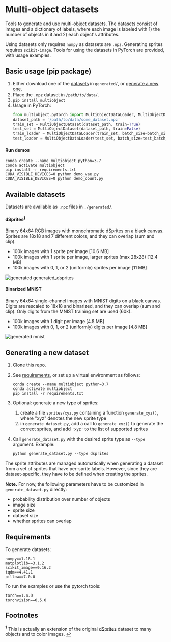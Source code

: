 # Multi-object datasets

Tools to generate and use multi-object datasets.
The datasets consist of images and a dictionary of labels, where each image is
labeled with 1) the number of objects in it and 2) each object's attributes. 

Using datasets only requires `numpy` as datasets are `.npz`. 
Generating sprites requires `scikit-image`. Tools for using the
datasets in PyTorch are provided, with usage examples.

## Basic usage (pip package)

1) Either download one of the [datasets](#available-datasets) in `generated/`, 
   or [generate a new one](#generating-a-new-dataset).
2) Place the `.npz` dataset in 
   `/path/to/data/`. 
3) `pip install multiobject`
4) Usage in PyTorch:
	```python
	from multiobject.pytorch import MultiObjectDataLoader, MultiObjectDataset
	dataset_path = '/path/to/data/some_dataset.npz'
	train_set = MultiObjectDataset(dataset_path, train=True)
	test_set = MultiObjectDataset(dataset_path, train=False)
	train_loader = MultiObjectDataLoader(train_set, batch_size=batch_size, shuffle=True)
	test_loader = MultiObjectDataLoader(test_set, batch_size=test_batch_size)
	```


#### Run demos
```
conda create --name multiobject python=3.7
conda activate multiobject
pip install -r requirements.txt
CUDA_VISIBLE_DEVICES=0 python demo_vae.py
CUDA_VISIBLE_DEVICES=0 python demo_count.py
```


## Available datasets

Datasets are available as `.npz` files in `./generated/`.

#### dSprites<sup id="a1">[1](#f1)</sup>

Binary 64x64 RGB images with monochromatic dSprites on a black canvas. 
Sprites are 18x18 and 7 different colors, and they can overlap (sum and clip).
- 100k images with 1 sprite per image [10.6 MB]
- 100k images with 1 sprite per image, larger sprites (max 28x28) [12.4 MB]
- 100k images with 0, 1, or 2 (uniformly) sprites per image [11 MB]

![generated generated_dsprites](_readme_figs/generated_dsprites.png)

#### Binarized MNIST

Binary 64x64 single-channel images with MNIST digits on a black canvas.
Digits are rescaled to 18x18 and binarized, and they can overlap (sum and clip).
Only digits from the MNIST training set are used (60k).
- 100k images with 1 digit per image [4.5 MB]
- 100k images with 0, 1, or 2 (uniformly) digits per image [4.8 MB]

![generated mnist](_readme_figs/generated_mnist.png)


## Generating a new dataset

1) Clone this repo.

2) See [requirements](#requirements), or set up a virtual environment as follows:
	```
	conda create --name multiobject python=3.7
	conda activate multiobject
	pip install -r requirements.txt
	```

3) Optional: generate a new type of sprites:
	1) create a file `sprites/xyz.py` containing a function 
	`generate_xyz()`, where "xyz" denotes the new sprite type
	2) in `generate_dataset.py`, add a call to `generate_xyz()` to generate the
	correct sprites, and add `'xyz'` to the list of supported sprites

4) Call `generate_dataset.py` with the desired sprite type as `--type` argument. 
Example:
    ```
    python generate_dataset.py --type dsprites
    ```

The sprite attributes are managed automatically when generating a dataset from a set 
of sprites that have per-sprite labels. However, since they are dataset-specific,
they have to be defined when creating the sprites.

**Note.** For now, the following parameters have to be customized in `generate_dataset.py` directly:
- probability distribution over number of objects
- image size
- sprite size
- dataset size
- whether sprites can overlap


## Requirements

To generate datasets:
```
numpy==1.18.1
matplotlib==3.1.2
scikit_image==0.16.2
tqdm==4.41.1
pillow==7.0.0
```

To run the examples or use the pytorch tools:
```
torch==1.4.0
torchvision==0.5.0
```


## Footnotes

<b id="f1"><sup>1</sup></b> This is actually an extension of the original [dSprites](https://github.com/deepmind/dsprites-dataset)
dataset to many objects and to color images. [↩](#a1)
